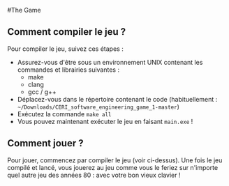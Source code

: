 #The Game

Comment compiler le jeu ?
-------------------------

Pour compiler le jeu, suivez ces étapes :

- Assurez-vous d'être sous un environnement UNIX contenant les commandes et librairies suivantes :
    - make
    - clang
    - gcc / g++
- Déplacez-vous dans le répertoire contenant le code (habituellement : `~/Downloads/CERI_software_engineering_game_1-master`)
- Exécutez la commande `make all`
- Vous pouvez maintenant exécuter le jeu en faisant `main.exe` !

Comment jouer ?
---------------

Pour jouer, commencez par compiler le jeu (voir ci-dessus). Une fois le jeu compilé et lancé, vous jouerez au jeu comme vous le feriez sur n'importe quel autre jeu des années 80 : avec votre bon vieux clavier !
